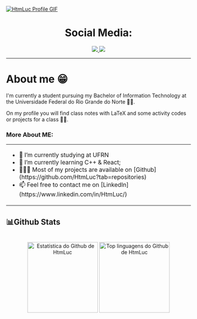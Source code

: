 <!-- GIF de apresentação -->
<a href="https://github.com/HtmLuc">![HtmLuc Profile GIF](./assets/profile_presentation.gif)</a>

<!-- Icones das redes sociais -->
<h1 align="center">Social Media:</h1>
<p align="center">
  <a href="https://www.linkedin.com/in/HtmLuc">
    <img src="https://img.shields.io/badge/-LinkedIn-%230077B5?style=for-the-badge&logo=linkedin&logoColor=white">
  </a>
  <a href="mailto:lucasvdmedeiros.dev@gmail.com">
    <img src="https://img.shields.io/badge/Gmail-D14836?style=for-the-badge&logo=gmail&logoColor=white">
  </a>
</p>

<hr>

<!-- Descrição sobre mim -->
<h1>About me 😁</h1>
<p aling="center">I'm currently a student pursuing my Bachelor of Information Technology at the Universidade Federal do Rio Grande do Norte 🧑‍🎓.</p>
<p aling="center">On my profile you will find class notes with LaTeX and some activity codes or projects for a class 👨‍💻.</p>

### More About ME:
<table style="border: none;">
  <tr style="border: none;">
    <td style="border: none;">
      <ul>
        <li>
          🔭 I’m currently studying at UFRN
        </li>
        <li>
          🌱 I’m currently learning C++ & React; 
        </li>
        <li>
          👨🏻‍💻 Most of my projects are available on [Github](https://github.com/HtmLuc?tab=repositories)
        </li>
        <li>
          📫 Feel free to contact me on [LinkedIn](https://www.linkedin.com/in/HtmLuc/)
        </li>
    </td>
  </tr>
</table>

<!-- Seção de estatísticas do github -->
<h2>📊Github Stats</h2>

<!-- Bassed on: https://github.com/anuraghazra/github-readme-stats -->

<p align="center">
  <br/>
  <a href="https://github.com/anuraghazra/github-readme-stats"><img alt="Estatística do Github de HtmLuc" src="https://github-readme-stats.vercel.app/api/?username=HtmLuc&show_icons=true&count_private=true&theme=react&bg_color=1F222E&title_color=7cebf5&icon_color=2d7de4&show_icons=true&border_color=7cebf5&border_radius=10" height="192px"/></a>
  <a href="https://github.com/anuraghazra/github-readme-stats"><img alt="Top linguagens do Github de HtmLuc" src="https://github-readme-stats.vercel.app/api/top-langs/?username=HtmLuc&langs_count=8&layout=compact&theme=react&bg_color=1F222E&title_color=7cebf5&icon_color=2d7de4&show_icons=true&border_color=7cebf5&border_radius=10" height="192px"/></a>
</p>
